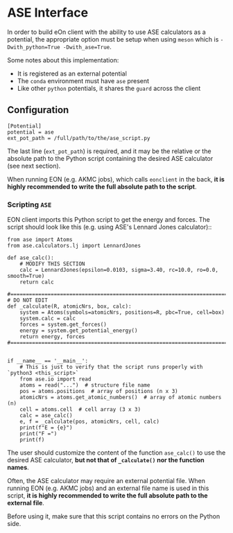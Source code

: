# ASE Interface

In order to build eOn client with the ability to use ASE calculators as a
potential, the appropriate option must be setup when using `meson` which is
`-Dwith_python=True -Dwith_ase=True`. 

Some notes about this implementation:

- It is registered as an external potential
- The `conda` environment must have `ase` present
- Like other `python` potentials, it shares the `guard` across the client

## Configuration

```{code-block} ini
[Potential]
potential = ase
ext_pot_path = /full/path/to/the/ase_script.py
```

The last line (`ext_pot_path`) is required, and it may be the relative or the
absolute path to the Python script containing the desired ASE calculator (see
next section).

When running EON (e.g. AKMC jobs), which calls `eonclient` in the back, **it is
highly recommended to write the full absolute path to the script**.

### Scripting `ASE`

EON client imports this Python script to get the energy and forces.
The script should look like this (e.g. using ASE's Lennard Jones calculator)::

```{code-block} python
from ase import Atoms
from ase.calculators.lj import LennardJones

def ase_calc():
    # MODIFY THIS SECTION
    calc = LennardJones(epsilon=0.0103, sigma=3.40, rc=10.0, ro=0.0, smooth=True)
    return calc

#=======================================================================
# DO NOT EDIT
def _calculate(R, atomicNrs, box, calc):
    system = Atoms(symbols=atomicNrs, positions=R, pbc=True, cell=box)
    system.calc = calc
    forces = system.get_forces()
    energy = system.get_potential_energy()
    return energy, forces
#=======================================================================


if __name__ == '__main__':
    # This is just to verify that the script runs properly with `python3 <this_script>`
    from ase.io import read
    atoms = read("...")  # structure file name
    pos = atoms.positions  # array of positions (n x 3)
    atomicNrs = atoms.get_atomic_numbers()  # array of atomic numbers (n)
    cell = atoms.cell  # cell array (3 x 3)
    calc = ase_calc()
    e, f = _calculate(pos, atomicNrs, cell, calc)
    print(f"E = {e}")
    print("F =")
    print(f)
```

The user should customize the content of the function `ase_calc()` to use the
desired ASE calculator, **but not that of `_calculate()` nor the function
names**.

Often, the ASE calculator may require an external potential file. When running
EON (e.g. AKMC jobs) and an external file name is used in this script, **it is
highly recommended to write the full absolute path to the external file**.

Before using it, make sure that this script contains no errors on the Python
side.
